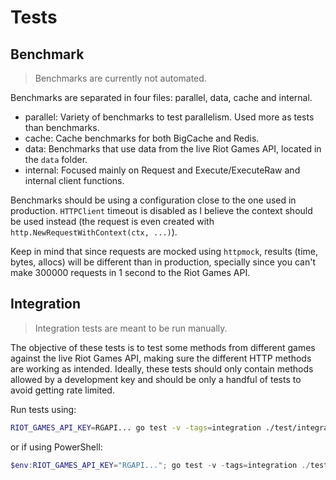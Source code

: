 # Tests

## Benchmark

> Benchmarks are currently not automated.

Benchmarks are separated in four files: parallel, data, cache and internal.

- parallel: Variety of benchmarks to test parallelism. Used more as tests than benchmarks.
- cache: Cache benchmarks for both BigCache and Redis.
- data: Benchmarks that use data from the live Riot Games API, located in the `data` folder.
- internal: Focused mainly on Request and Execute/ExecuteRaw and internal client functions.

Benchmarks should be using a configuration close to the one used in production. `HTTPClient` timeout is disabled as I believe the context should be used instead (the request is even created with `http.NewRequestWithContext(ctx, ...)`).

Keep in mind that since requests are mocked using `httpmock`, results (time, bytes, allocs) will be different than in production, specially since you can't make 300000 requests in 1 second to the Riot Games API.

## Integration

> Integration tests are meant to be run manually.

The objective of these tests is to test some methods from different games against the live Riot Games API, making sure the different HTTP methods are working as intended. Ideally, these tests should only contain methods allowed by a development key and should be only a handful of tests to avoid getting rate limited.

Run tests using:

```bash
RIOT_GAMES_API_KEY=RGAPI... go test -v -tags=integration ./test/integration
```

or if using PowerShell:

```powershell
$env:RIOT_GAMES_API_KEY="RGAPI..."; go test -v -tags=integration ./test/integration; Remove-Item Env:RIOT_GAMES_API_KEY
```
